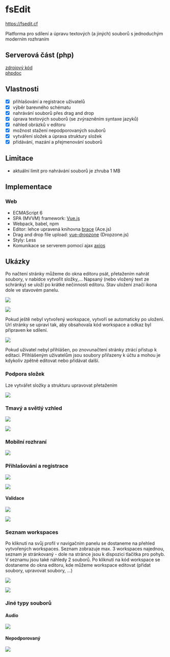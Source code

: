 # fsEdit
https://fsedit.cf

Platforma pro sdílení a úpravu textových (a jiných) souborů s jednoduchým moderním rozhraním

## Serverová část (php)

[zdrojový kód](https://github.com/holubv/fsedit_backend)   
[phpdoc](https://api.fsedit.cf/docs/index.html)

## Vlastnosti
- [x] přihlašování a registrace uživatelů
- [x] výběr barevného schématu
- [x] nahrávání souborů přes drag and drop
- [x] úprava textových souborů (se zvýrazněním syntaxe jazyků)
- [x] náhled obrázků v editoru
- [x] možnost stažení nepodporovaných souborů
- [x] vytváření složek a úprava struktury složek
- [x] přidávání, mazání a přejmenování souborů

## Limitace
- aktuální limit pro nahrávání souborů je zhruba 1 MB

## Implementace

### Web
- ECMAScript 6
- SPA (MVVM) framework: [Vue.js](https://vuejs.org)
- Webpack, babel, npm
- Editor: lehce upravená knihovna [brace](https://github.com/holubv/brace/tree/fsedit) (Ace.js)
- Drag and drop file upload: [vue-dropzone](https://github.com/rowanwins/vue-dropzone) (Dropzone.js)
- Styly: Less
- Komunikace se serverem pomocí ajax [axios](https://github.com/axios/axios)

## Ukázky

Po načtení stránky můžeme do okna editoru psát, přetažením nahrát soubory,
v nabídce vytvořit složky,... Napsaný (nebo vložený text ze schránky) se uloží
po krátké nečinnosti editoru. Stav uložení značí ikona dole ve stavovém panelu.

![](https://i.imgur.com/2psGlcF.png)

![](https://i.imgur.com/PAsJaMT.png)

Pokud ještě nebyl vytvořený workspace, vytvoří se automaticky po uložení. Url stránky se
upraví tak, aby obsahovala kód workspace a odkaz byl připraven ke sdílení.

![](https://i.imgur.com/Ef2o9sn.png)

Pokud uživatel nebyl přihlášen, po znovunačtení stránky ztrácí přistup k editaci.
Přihlášeným uživatelům jsou soubory přiřazeny k účtu a mohou je kdykoliv zpětně
editovat nebo přidávat další.

### Podpora složek

Lze vytvářet složky a strukturu upravovat přetažením

![](https://i.imgur.com/Ux2BIb4.png)

### Tmavý a světlý vzhled

![](https://i.imgur.com/uJUTUAf.png)

![](https://i.imgur.com/all0N0C.png)

### Mobilní rozhraní

![](https://i.imgur.com/AtJltuj.png)

### Přihlašování a registrace

![](https://i.imgur.com/3iw9qVt.png)

![](https://i.imgur.com/KSRGpQt.png)

#### Validace

![](https://i.imgur.com/M6KBO6W.png)

![](https://i.imgur.com/bDKvHmw.png)

### Seznam workspaces

Po kliknutí na svůj profil v navigačním panelu se dostaneme na přehled
vytvořených workspaces. Seznam zobrazuje max. 3 workspaces najednou, seznam
je stránkovaný - dole na stránce jsou k dispozici tlačitka pro pohyb.
V seznamu jsou také náhledy 2 souborů. Po kliknutí na kód workspace se dostaneme
do okna editoru, kde můžeme workspace editovat (přidat soubory, upravovat soubory, ...)

![](https://i.imgur.com/qWD7x5r.png)

![](https://i.imgur.com/Pj71R5Y.png)

### Jiné typy souborů

#### Audio

![](https://i.imgur.com/5saZNKk.png)

#### Nepodporovaný

![](https://i.imgur.com/o8rDYhb.png)